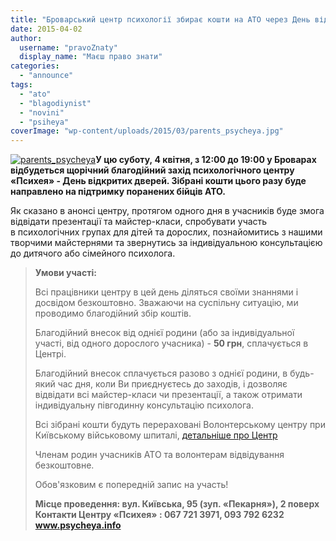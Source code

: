 ```yaml
---
title: "Броварський центр психології збирає кошти на АТО через День відкритих дверей"
date: 2015-04-02
author: 
  username: "pravoZnaty"
  display_name: "Маєш право знати"
categories: 
  - "announce"
tags: 
  - "ato"
  - "blagodiynist"
  - "novini"
  - "psiheya"
coverImage: "wp-content/uploads/2015/03/parents_psycheya.jpg"
---
```


[![parents_psycheya](https://mpz.brovary.org/wp-content/uploads/2015/03/parents_psycheya.jpg)](https://mpz.brovary.org/wp-content/uploads/2015/03/parents_psycheya.jpg)**У цю суботу, 4 квітня, з 12:00 до 19:00 у Броварах відбудеться щорічний благодійний захід психологічного центру «Психея» - День відкритих дверей. Зібрані кошти цього разу буде направлено на підтримку поранених бійців АТО.**

Як сказано в анонсі центру, протягом одного дня в учасників буде змога відвідати презентації та майстер-класи, спробувати участь в психологічних групах для дітей та дорослих, познайомитись з нашими творчими майстернями та звернутись за індивідуальною консультацією до дитячого або сімейного психолога.

> **Умови участі:**
> 
> Всі працівники центру в цей день діляться своїми знаннями і досвідом безкоштовно. Зважаючи на суспільну ситуацію, ми проводимо благодійний збір коштів.
> 
> Благодійний внесок від однієї родини (або за індивідуальної участі, від одного дорослого учасника) - **50 грн**, сплачується в Центрі.
> 
> Благодійний внесок сплачується разово з однієї родини, в будь-який час дня, коли Ви приєднуєтесь до заходів, і дозволяє відвідати всі майстер-класи чи презентації, а також отримати індивідуальну півгодинну консультацію психолога.
> 
> Всі зібрані кошти будуть перераховані Волонтерському центру при Київському військовому шпиталі, [детальніше про Центр](http://fakty.ictv.ua/ua/index/read-news/id/1522802)
> 
> Членам родин учасників АТО та волонтерам відвідування безкоштовне.
> 
> Обов'язковим є попередній запис на участь!
> 
> **Місце проведення: вул. Київська, 95 (зуп. «Пекарня»), 2 поверх** **Контакти Центру «Психея» : 067 721 3971, 093 792 6232** **www.psycheya.info**
